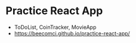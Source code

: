 # Practice React App

- ToDoList, CoinTracker, MovieApp
- https://beecomci.github.io/practice-react-app/
